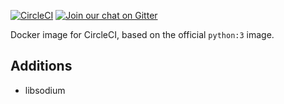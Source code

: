 [![CircleCI][circle-ci-badge]][circle-ci]
[![Join our chat on Gitter](https://badges.gitter.im/saltyrtc/Lobby.svg)](https://gitter.im/saltyrtc/Lobby)

Docker image for CircleCI, based on the official `python:3` image.

## Additions

- libsodium

<!-- Badges -->
[circle-ci]: https://circleci.com/gh/saltyrtc/circleci-image-python/tree/master
[circle-ci-badge]: https://circleci.com/gh/saltyrtc/circleci-image-python/tree/master.svg?style=shield
